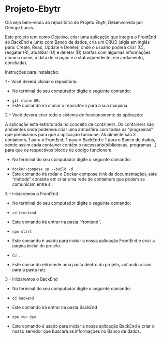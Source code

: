 # Projeto-Ebytr

Olá seja bem-vindo ao repositório do Projeto Ebytr, Desenvolvido por George Lucas. 

Este projeto tem como Objetivo, criar uma aplicação que integra o FrontEnd ao BackEnd e junto com Banco de dados, cria um CRUD (sigla em inglês para: Create, Read, Update e Delete), onde o usuário poderá criar (C), resgatar (R), atualizar (U) e deletar (D) tarefas com algumas informações como o nome, a data de criação e o status(pendente, em andamento, concluída).

Instruções para instalação: 

1 – Você deverá clonar o repositório: 

- No terminal do seu computador digite o seguinte comando:

* `git clone URL`
* Este comando irá clonar o repositório para a sua maquina.

 2 – Você deverá criar todo o sistema de funcionamento da aplicação:
 
 A aplicação está estruturada no conceito de containers. Os containers são ambientes onde podemos criar uma atmosfera com todos os “programas” que precisamos para que a aplicação funcione. Atualmente são 3 containers, 1 para o FrontEnd, 1 para o BackEnd e 1 para o Banco de dados, sendo assim cada container contém o necessário(bibliotecas, programas...) para que os respectivos blocos de código funcionem.

-  No terminal do seu computador digite o seguinte comando:

* `docker-compose up --build -d` 
* Este comando irá rodar o Docker compose (link da documentação), este “método” consiste em criar uma rede de containers que podem se comunicam entre si. 

3 – Iniciaremos o FrontEnd

- No terminal do seu computador digite o seguinte comando:

* `cd frontend`
* Este comando irá entrar na pasta “frontend”.

* `npm start`
* Este comando é usado para iniciar a nossa aplicação FrontEnd e criar a página inicial do projeto.

* `Cd ..`

* Este comando retrocede uma pasta dentro do projeto, voltando assim para a pasta raiz

3 – Iniciaremos o BackEnd

- No terminal do seu computador digite o seguinte comando:

* `cd backend`

* Este comando irá entrar na pasta BackEnd

* `npm run dev`

* Este comando é usado para iniciar a nossa aplicação BackEnd e criar o nosso servidor que buscará as informações no Banco de dados.

